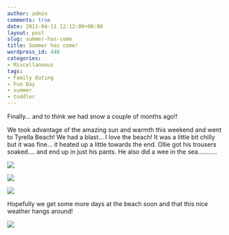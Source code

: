 ```yaml
---
author: admin
comments: true
date: 2011-04-11 12:12:00+00:00
layout: post
slug: summer-has-come
title: Summer has come!
wordpress_id: 448
categories:
- Miscellaneous
tags:
- Family Outing
- Fun Day
- summer
- toddler
---
```


Finally... and to think we had snow a couple of months ago!!  
  
We took advantage of the amazing sun and warmth this weekend and went to Tyrella Beach!  We had a blast... I love the beach!  It was a little bit chilly but it was fine... it heated up a little towards the end.  Ollie got his trousers soaked.... and end up in just his pants.  He also did a wee in the sea...........  
  


[![](http://farm6.staticflickr.com/5061/5695073179_8ba17becd8_b.jpg)](http://farm6.staticflickr.com/5061/5695073179_8ba17becd8_b.jpg)

  


[![](http://farm4.staticflickr.com/3066/5695053031_b677a264db_b.jpg)](http://farm4.staticflickr.com/3066/5695053031_b677a264db_b.jpg)

  


[![](http://farm4.staticflickr.com/3225/5695644912_9637bebbd3_b.jpg)](http://farm4.staticflickr.com/3225/5695644912_9637bebbd3_b.jpg)

  


Hopefully we get some more days at the beach soon and that this nice weather hangs around!

![](https://blogger.googleusercontent.com/tracker/251139911615938991-8412896591278706763?l=www.outmumbered.com)
